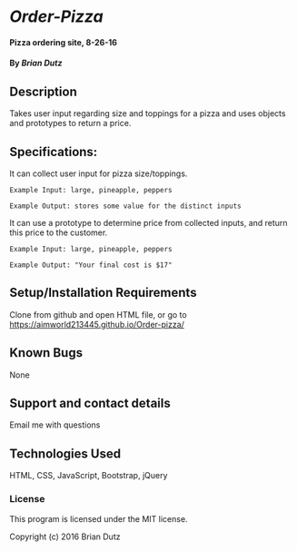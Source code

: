 # _Order-Pizza_

#### Pizza ordering site, 8-26-16

#### By _**Brian Dutz**_

## Description

Takes user input regarding size and toppings for a pizza and uses objects and prototypes to return a price.

## Specifications:

It can collect user input for pizza size/toppings.

    Example Input: large, pineapple, peppers

    Example Output: stores some value for the distinct inputs

It can use a prototype to determine price from collected inputs, and return this price to the customer.

    Example Input: large, pineapple, peppers

    Example Output: "Your final cost is $17"


## Setup/Installation Requirements

Clone from github and open HTML file, or go to https://aimworld213445.github.io/Order-pizza/

## Known Bugs

None

## Support and contact details

Email me with questions

## Technologies Used

HTML, CSS, JavaScript, Bootstrap, jQuery

### License

This program is licensed under the MIT license.

Copyright (c) 2016 Brian Dutz

